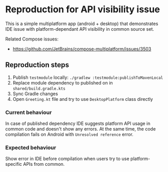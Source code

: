 # Reproduction for API visibility issue

This is a simple multiplatform app (android + desktop) that demonstrates IDE issue with platform-dependant API visibility in common source set. 

Related Compose issues:
- https://github.com/JetBrains/compose-multiplatform/issues/3503

## Reproduction steps

1. Publish `testmodule` locally: `./gradlew :testmodule:publishToMavenLocal`
2. Replace module dependency to published on in `shared/build.gradle.kts`
3. Sync Gradle changes
4. Open `Greeting.kt` file and try to use `DesktopPlatform` class directly

### Current behaviour

In case of published dependency IDE suggests platform API usage in common code and doesn't show any errors.
At the same time, the code compilation fails on Android with `Unresolved reference` error.

### Expected behaviour

Show error in IDE before compilation when users try to use platform-specific APIs from common.

